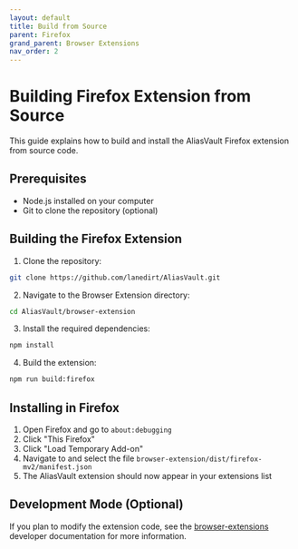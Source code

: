 ```yaml
---
layout: default
title: Build from Source
parent: Firefox
grand_parent: Browser Extensions
nav_order: 2
---
```


# Building Firefox Extension from Source

This guide explains how to build and install the AliasVault Firefox extension from source code.

## Prerequisites

- Node.js installed on your computer
- Git to clone the repository (optional)

## Building the Firefox Extension

1. Clone the repository:
```bash
git clone https://github.com/lanedirt/AliasVault.git
```

2. Navigate to the Browser Extension directory:
```bash
cd AliasVault/browser-extension
```

3. Install the required dependencies:
```bash
npm install
```

4. Build the extension:
```bash
npm run build:firefox
```

## Installing in Firefox

1. Open Firefox and go to `about:debugging`
2. Click "This Firefox"
3. Click "Load Temporary Add-on"
4. Navigate to and select the file `browser-extension/dist/firefox-mv2/manifest.json`
5. The AliasVault extension should now appear in your extensions list

## Development Mode (Optional)

If you plan to modify the extension code, see the [browser-extensions](../../misc/dev/browser-extensions.md) developer documentation for more information.

